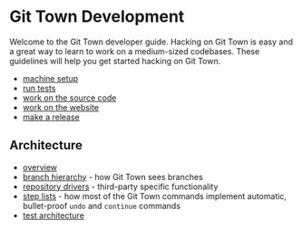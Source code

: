 # Git Town Development

Welcome to the Git Town developer guide. Hacking on Git Town is easy and a great
way to learn to work on a medium-sized codebases. These guidelines will help you
get started hacking on Git Town.

- [machine setup](setup.md)
- [run tests](testing.md)
- [work on the source code](development.md)
- [work on the website](./documentation/development/website.md)
- [make a release](release.md)

## Architecture

- [overview](./documentation/development/architecture.md)
- [branch hierarchy](./documentation/development/branch_hierarchy.md) - how Git
  Town sees branches
- [repository drivers](./documentation/development/drivers.md) - third-party
  specific functionality
- [step lists](./documentation/development/steps_list.md) - how most of the Git
  Town commands implement automatic, bullet-proof `undo` and `continue` commands
- [test architecture](test-architecture.md)
